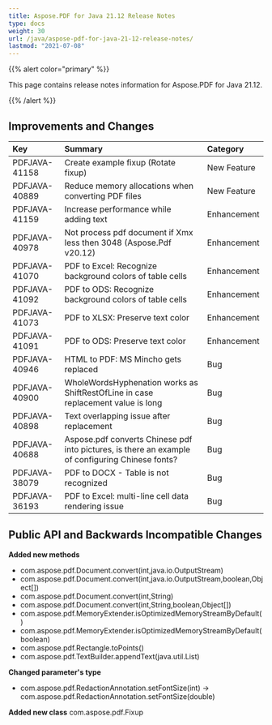 ```yaml
---
title: Aspose.PDF for Java 21.12 Release Notes
type: docs
weight: 30
url: /java/aspose-pdf-for-java-21-12-release-notes/
lastmod: "2021-07-08"
---
```


{{% alert color="primary" %}}

This page contains release notes information for Aspose.PDF for Java 21.12.

{{% /alert %}}
## **Improvements and Changes**

|**Key**|**Summary**|**Category**|
| :- | :- | :- |
|PDFJAVA-41158|Create example fixup (Rotate fixup)|New Feature|
|PDFJAVA-40889|Reduce memory allocations when converting PDF files|New Feature|
|PDFJAVA-41159|Increase performance while adding text|Enhancement|
|PDFJAVA-40978|Not process pdf document if Xmx less then 3048 (Aspose.Pdf v20.12)|Enhancement|
|PDFJAVA-41070|PDF to Excel: Recognize background colors of table cells|Enhancement|
|PDFJAVA-41092|PDF to ODS: Recognize background colors of table cells|Enhancement|
|PDFJAVA-41073|PDF to XLSX: Preserve text color|Enhancement|
|PDFJAVA-41091|PDF to ODS: Preserve text color|Enhancement|
|PDFJAVA-40946|HTML to PDF: MS Mincho gets replaced|Bug|
|PDFJAVA-40900|WholeWordsHyphenation works as ShiftRestOfLine in case replacement value is long|Bug|
|PDFJAVA-40898|Text overlapping issue after replacement|Bug|
|PDFJAVA-40688|Aspose.pdf converts Chinese pdf into pictures, is there an example of configuring Chinese fonts?|Bug|
|PDFJAVA-38079|PDF to DOCX - Table is not recognized|Bug|
|PDFJAVA-36193|PDF to Excel: multi-line cell data rendering issue|Bug|



## **Public API and Backwards Incompatible Changes**




**Added new methods**
- com.aspose.pdf.Document.convert(int,java.io.OutputStream)
- com.aspose.pdf.Document.convert(int,java.io.OutputStream,boolean,Object[])
- com.aspose.pdf.Document.convert(int,String)
- com.aspose.pdf.Document.convert(int,String,boolean,Object[])
- com.aspose.pdf.MemoryExtender.isOptimizedMemoryStreamByDefault()
- com.aspose.pdf.MemoryExtender.isOptimizedMemoryStreamByDefault(boolean)
- com.aspose.pdf.Rectangle.toPoints()
- com.aspose.pdf.TextBuilder.appendText(java.util.List<TextFragment>)


**Changed parameter's type**
- com.aspose.pdf.RedactionAnnotation.setFontSize(int) -> com.aspose.pdf.RedactionAnnotation.setFontSize(double)


**Added new class**
com.aspose.pdf.Fixup

